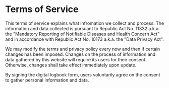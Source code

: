 # Terms of Service

This terms of service explains what infromation we collect and process. The information and data collected is pursuant to Republic Act No. 11332 a.k.a. the "Mandatory Reporting of Notifiable Diseases and Health Concern Act" and in accordance with Republic Act No. 10173 a.k.a. the "Data Privacy Act".

We may modify the terms and privacy policy every now and then if certain changes has been imposed. Changes on the process of information and data gathered by this website will require its users for their consent. Otherwise, changes shall take effect immediately upon update.

By signing the digital logbook form, users voluntarily agree on the consent to gather personal information and data.
